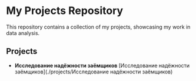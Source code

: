 # My Projects Repository

This repository contains a collection of my projects, showcasing my work in data analysis.

## Projects

* **Исследование надёжности заёмщиков**
[Исследование надёжности заёмщиков](./projects/Исследование надёжности заёмщиков)

